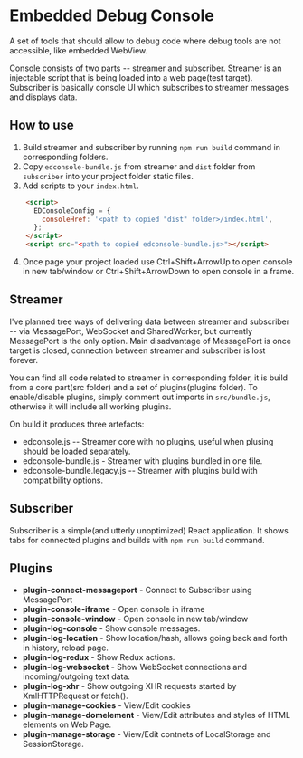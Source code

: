 # Embedded Debug Console
A set of tools that should allow to debug code where debug tools are not accessible, like embedded WebView.

Console consists of two parts -- streamer and subscriber. Streamer is an injectable script that is being loaded
into a web page(test target). Subscriber is basically console UI which subscribes to streamer messages and displays
data.

## How to use
1. Build streamer and subscriber by running `npm run build` command in corresponding folders.
2. Copy `edconsole-bundle.js` from streamer and `dist` folder from `subscriber` into your project folder static files.
3. Add scripts to your `index.html`.
```html
    <script>
      EDConsoleConfig = {
        consoleHref: '<path to copied "dist" folder>/index.html',
      };
    </script>
    <script src="<path to copied edconsole-bundle.js>"></script>
```
4. Once page your project loaded use Ctrl+Shift+ArrowUp to open console in new tab/window or Ctrl+Shift+ArrowDown to open console in a frame.

## Streamer
I've planned tree ways of delivering data between streamer and subscriber -- via MessagePort, WebSocket and SharedWorker,
but currently MessagePort is the only option. Main disadvantage of MessagePort is once target is closed, connection
between streamer and subscriber is lost forever.

You can find all code related to streamer in corresponding folder, it is build from a core part(src folder) and a set
of plugins(plugins folder). To enable/disable plugins, simply comment out imports in `src/bundle.js`, otherwise it will
include all working plugins.

On build it produces three artefacts:
* edconsole.js -- Streamer core with no plugins, useful when plusing should be loaded separately.
* edconsole-bundle.js - Streamer with plugins bundled in one file.
* edconsole-bundle.legacy.js -- Streamer with plugins build with compatibility options.

## Subscriber
Subscriber is a simple(and utterly unoptimized) React application. It shows tabs for connected plugins and builds
with `npm run build` command.

## Plugins
* **plugin-connect-messageport** - Connect to Subscriber using MessagePort
* **plugin-console-iframe** - Open console in iframe
* **plugin-console-window** - Open console in new tab/window
* **plugin-log-console** - Show console messages.
* **plugin-log-location** - Show location/hash, allows going back and forth in history, reload page.
* **plugin-log-redux** - Show Redux actions.
* **plugin-log-websocket** - Show WebSocket connections and incoming/outgoing text data.
* **plugin-log-xhr** - Show outgoing XHR requests started by XmlHTTPRequest or fetch().
* **plugin-manage-cookies** - View/Edit cookies
* **plugin-manage-domelement** - View/Edit attributes and styles of HTML elements on Web Page.
* **plugin-manage-storage** - View/Edit contnets of LocalStorage and SessionStorage.
